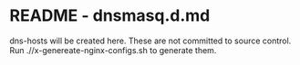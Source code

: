 # README - dnsmasq.d.md

dns-hosts will be created here.
These are not committed to source control.
Run ./<repo-root>/x-genereate-nginx-configs.sh to generate them.